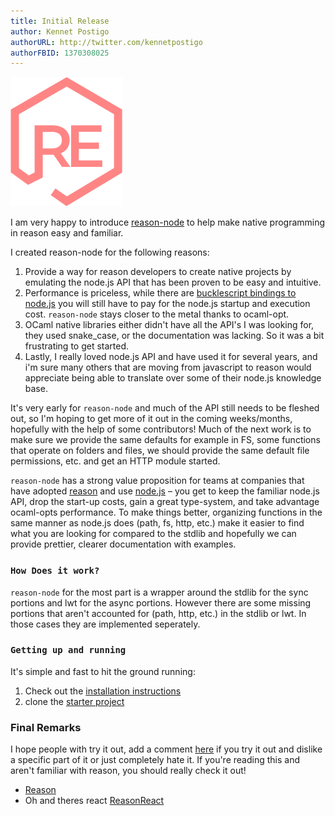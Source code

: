 ```yaml
---
title: Initial Release
author: Kennet Postigo
authorURL: http://twitter.com/kennetpostigo
authorFBID: 1370308025
---
```


![](/img/slash-introducing.png)

I am very happy to introduce [reason-node](https://github.com/kennetpostigo/reason-node) to help make native programming in reason easy and familiar.

I created reason-node for the following reasons:

1. Provide a way for reason developers to create native projects by emulating the node.js API that has been proven to be easy and intuitive.
2. Performance is priceless, while there are [bucklescript bindings to node.js](https://github.com/reasonml-community/bs-node) you will still have to pay for the node.js startup and execution cost. `reason-node` stays closer to the metal thanks to ocaml-opt.
3. OCaml native libraries either didn't have all the API's I was looking for, they used snake_case, or the documentation was lacking. So it was a bit frustrating to get started.
4. Lastly, I really loved node.js API and have used it for several years, and i'm sure many others that are moving from javascript to reason would appreciate being able to translate over some of their node.js knowledge base.

It's very early for `reason-node` and much of the API still needs to be fleshed out, so I'm hoping to get more of it out in the coming weeks/months, hopefully with the help of some contributors! Much of the next work is to make sure we provide the same defaults for example in FS, some functions that operate on folders and files, we should provide the same default file permissions, etc. and get an HTTP module started.

`reason-node` has a strong value proposition for teams at companies that have adopted [reason](reasonml.github.io) and use [node.js](nodejs.org) – you get to keep the familiar node.js API, drop the start-up costs, gain a great type-system, and take advantage ocaml-opts performance. To make things better, organizing functions in the same manner as node.js does (path, fs, http, etc.) make it easier to find what you are looking for compared to the stdlib and hopefully we can provide prettier, clearer documentation with examples.

### `How Does it work?`

`reason-node` for the most part is a wrapper around the stdlib for the sync portions and lwt for the async portions. However there are some missing portions that aren't accounted for (path, http, etc.) in the stdlib or lwt. In those cases they are implemented seperately.

### `Getting up and running`

It's simple and fast to hit the ground running:

1. Check out the [installation instructions](https://kennetpostigo.github.io/reason-node/docs/installation.html)
2. clone the [starter project](https://github.com/kennetpostigo/reason-node-starter)

### Final Remarks

I hope people with try it out, add a comment [here]() if you try it out and dislike a specific part of it or just completely hate it. If you're reading this and aren't familiar with reason, you should really check it out!

* [Reason](https://reasonml.github.io/)
* Oh and theres react [ReasonReact](https://reasonml.github.io/reason-react)
